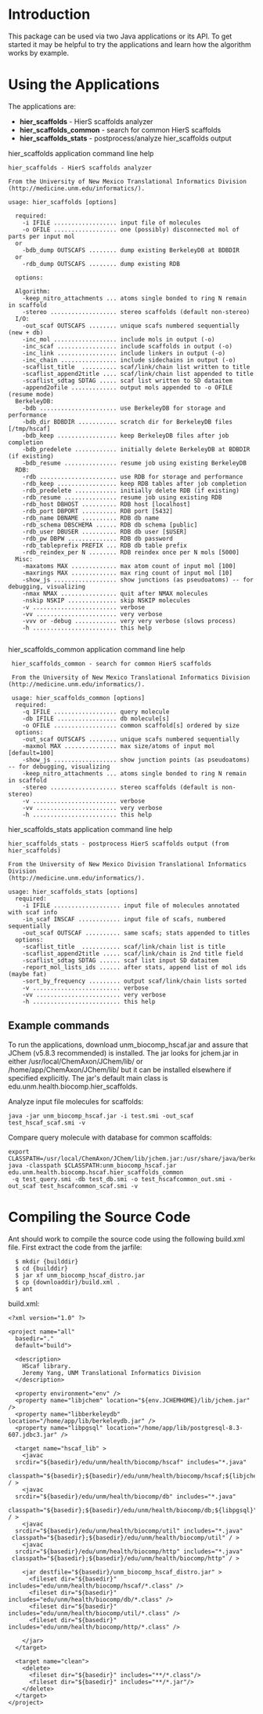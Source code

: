 # Introduction #

This package can be used via two Java applications or its API.  To get started it may be helpful to try the applications and learn how the algorithm works by example.

# Using the Applications #

The applications are:
  * **hier\_scaffolds** - HierS scaffolds analyzer
  * **hier\_scaffolds\_common** - search for common HierS scaffolds
  * **hier\_scaffolds\_stats** - postprocess/analyze hier\_scaffolds output

hier\_scaffolds application command line help
```
hier_scaffolds - HierS scaffolds analyzer

From the University of New Mexico Translational Informatics Division
(http://medicine.unm.edu/informatics/).

usage: hier_scaffolds [options]

  required:
    -i IFILE .................. input file of molecules
    -o OFILE .................. one (possibly) disconnected mol of parts per input mol
  or
    -bdb_dump OUTSCAFS ........ dump existing BerkeleyDB at BDBDIR
  or
    -rdb_dump OUTSCAFS ........ dump existing RDB

  options:

  Algorithm:
    -keep_nitro_attachments ... atoms single bonded to ring N remain in scaffold
    -stereo ................... stereo scaffolds (default non-stereo)
  I/O:
    -out_scaf OUTSCAFS ........ unique scafs numbered sequentially (new + db)
    -inc_mol .................. include mols in output (-o)
    -inc_scaf ................. include scaffolds in output (-o)
    -inc_link ................. include linkers in output (-o)
    -inc_chain ................ include sidechains in output (-o)
    -scaflist_title  .......... scaf/link/chain list written to title
    -scaflist_append2title .... scaf/link/chain list appended to title
    -scaflist_sdtag SDTAG ..... scaf list written to SD dataitem
    -append2ofile ............. output mols appended to -o OFILE (resume mode)
  BerkeleyDB:
    -bdb ...................... use BerkeleyDB for storage and performance
    -bdb_dir BDBDIR ........... scratch dir for BerkeleyDB files [/tmp/hscaf]
    -bdb_keep ................. keep BerkeleyDB files after job completion
    -bdb_predelete ............ initially delete BerkeleyDB at BDBDIR (if existing)
    -bdb_resume ............... resume job using existing BerkeleyDB
  RDB:
    -rdb ...................... use RDB for storage and performance
    -rdb_keep ................. keep RDB tables after job completion
    -rdb_predelete ............ initially delete RDB (if existing)
    -rdb_resume ............... resume job using existing RDB
    -rdb_host DBHOST .......... RDB host [localhost]
    -rdb_port DBPORT .......... RDB port [5432]
    -rdb_name DBNAME .......... RDB db name
    -rdb_schema DBSCHEMA ...... RDB db schema [public]
    -rdb_user DBUSER .......... RDB db user [$USER]
    -rdb_pw DBPW .............. RDB db password
    -rdb_tableprefix PREFIX ... RDB db table prefix
    -rdb_reindex_per N ........ RDB reindex once per N mols [5000]
  Misc:
    -maxatoms MAX ............. max atom count of input mol [100]
    -maxrings MAX ............. max ring count of input mol [10]
    -show_js .................. show junctions (as pseudoatoms) -- for debugging, visualizing
    -nmax NMAX ................ quit after NMAX molecules
    -nskip NSKIP .............. skip NSKIP molecules
    -v ........................ verbose
    -vv ....................... very verbose
    -vvv or -debug ............ very very verbose (slows process)
    -h ........................ this help


```

hier\_scaffolds\_common application command line help
```
 hier_scaffolds_common - search for common HierS scaffolds
 
 From the University of New Mexico Translational Informatics Division
(http://medicine.unm.edu/informatics/).
 
 usage: hier_scaffolds_common [options]
  required:
    -q IFILE .................. query molecule
    -db IFILE ................. db molecule[s]
    -o OFILE .................. common scaffold[s] ordered by size
  options:
    -out_scaf OUTSCAFS ........ unique scafs numbered sequentially
    -maxmol MAX ............... max size/atoms of input mol [default=100]
    -show_js .................. show junction points (as pseudoatoms) -- for debugging, visualizing
    -keep_nitro_attachments ... atoms single bonded to ring N remain in scaffold
    -stereo ................... stereo scaffolds (default is non-stereo)
    -v ........................ verbose
    -vv ....................... very verbose
    -h ........................ this help
```

hier\_scaffolds\_stats application command line help
```
hier_scaffolds_stats - postprocess HierS scaffolds output (from hier_scaffolds)

From the University of New Mexico Division Translational Informatics Division
(http://medicine.unm.edu/informatics/).

usage: hier_scaffolds_stats [options]
  required:
    -i IFILE ................... input file of molecules annotated with scaf info
    -in_scaf INSCAF ............ input file of scafs, numbered sequentially
    -out_scaf OUTSCAF .......... same scafs; stats appended to titles
  options:
    -scaflist_title  ........... scaf/link/chain list is title
    -scaflist_append2title ..... scaf/link/chain is 2nd title field
    -scaflist_sdtag SDTAG ...... scaf list input SD dataitem
    -report_mol_lists_ids ...... after stats, append list of mol ids (maybe fat)
    -sort_by_frequency ......... output scaf/link/chain lists sorted
    -v ......................... verbose
    -vv ........................ very verbose
    -h ......................... this help
```

## Example commands ##

To run the applications, download unm\_biocomp\_hscaf.jar and assure that JChem (v5.8.3 recommended) is installed.  The jar looks for jchem.jar in either /usr/local/ChemAxon/JChem/lib/ or /home/app/ChemAxon/JChem/lib/ but it can be installed elsewhere if specified explicitly.  The jar's default main class is edu.unm.health.biocomp.hier\_scaffolds.

Analyze input file molecules for scaffolds:
```
java -jar unm_biocomp_hscaf.jar -i test.smi -out_scaf test_hscaf_scaf.smi -v
```


Compare query molecule with database for common scaffolds:
```
export CLASSPATH=/usr/local/ChemAxon/JChem/lib/jchem.jar:/usr/share/java/berkeleydb.jar
java -classpath $CLASSPATH:unm_biocomp_hscaf.jar edu.unm.health.biocomp.hscaf.hier_scaffolds_common
 -q test_query.smi -db test_db.smi -o test_hscafcommon_out.smi -out_scaf test_hscafcommon_scaf.smi -v
```

# Compiling the Source Code #

Ant should work to compile the source code using the following build.xml file.  First extract the code from the jarfile:
```
  $ mkdir {builddir}
  $ cd {builddir}
  $ jar xf unm_biocomp_hscaf_distro.jar
  $ cp {downloaddir}/build.xml .
  $ ant
```

build.xml:

```
<?xml version="1.0" ?>

<project name="all"
  basedir="."
  default="build">

  <description>
	HScaf library.
	Jeremy Yang, UNM Translational Informatics Division
  </description>

  <property environment="env" />
  <property name="libjchem" location="${env.JCHEMHOME}/lib/jchem.jar" />
  <property name="libberkeleydb" location="/home/app/lib/berkeleydb.jar" />
  <property name="libpgsql" location="/home/app/lib/postgresql-8.3-607.jdbc3.jar" />

  <target name="hscaf_lib" >
    <javac
  srcdir="${basedir}/edu/unm/health/biocomp/hscaf" includes="*.java"
 classpath="${basedir};${basedir}/edu/unm/health/biocomp/hscaf;${libjchem};${libberkeleydb}" / >
    <javac
  srcdir="${basedir}/edu/unm/health/biocomp/db" includes="*.java"
 classpath="${basedir};${basedir}/edu/unm/health/biocomp/db;${libpgsql}" / >
    <javac
  srcdir="${basedir}/edu/unm/health/biocomp/util" includes="*.java"
 classpath="${basedir};${basedir}/edu/unm/health/biocomp/util" / >
    <javac
  srcdir="${basedir}/edu/unm/health/biocomp/http" includes="*.java"
 classpath="${basedir};${basedir}/edu/unm/health/biocomp/http" / >

    <jar destfile="${basedir}/unm_biocomp_hscaf_distro.jar" >
      <fileset dir="${basedir}" includes="edu/unm/health/biocomp/hscaf/*.class" />
      <fileset dir="${basedir}" includes="edu/unm/health/biocomp/db/*.class" />
      <fileset dir="${basedir}" includes="edu/unm/health/biocomp/util/*.class" />
      <fileset dir="${basedir}" includes="edu/unm/health/biocomp/http/*.class" />

    </jar>
  </target>

  <target name="clean">
    <delete>
      <fileset dir="${basedir}" includes="**/*.class"/>
      <fileset dir="${basedir}" includes="**/*.jar"/>
    </delete>
  </target>
</project>

```